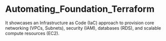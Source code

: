 # Automating_Foundation_Terraform
It showcases an Infrastructure as Code (IaC) approach to provision core networking (VPCs, Subnets), security (IAM), databases (RDS), and scalable compute resources (EC2).
